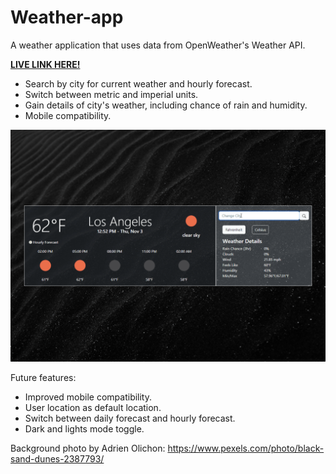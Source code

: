 # Weather-app

A weather application that uses data from OpenWeather's Weather API.

**[LIVE LINK HERE!](https://c-yip.github.io/weather-app/)**

- Search by city for current weather and hourly forecast.
- Switch between metric and imperial units.
- Gain details of city's weather, including chance of rain and humidity.
- Mobile compatibility.

![](preview_gif/weather-app.gif)

Future features:

- Improved mobile compatibility.
- User location as default location.
- Switch between daily forecast and hourly forecast.
- Dark and lights mode toggle.

Background photo by Adrien Olichon: https://www.pexels.com/photo/black-sand-dunes-2387793/
